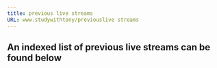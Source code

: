 ```yaml
---
title: previous live streams
URL: www.studywithtony/previouslive streams
---
```


## An indexed list of previous live streams can be found below

